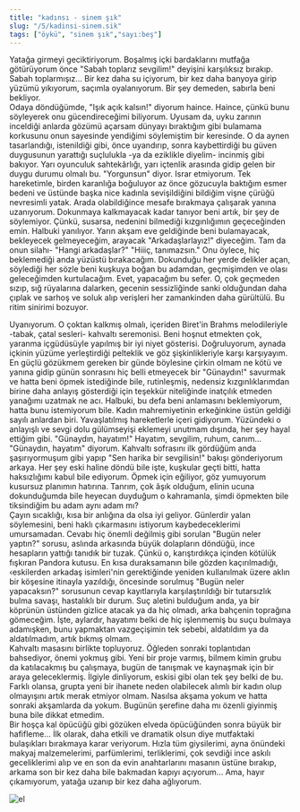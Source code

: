 ```yaml
---
title: "kadınsı - sinem şık"
slug: "/5/kadinsi-sinem.sik"
tags: ["öykü", "sinem şık","sayı:beş"]
---
```


Yatağa girmeyi geciktiriyorum. Boşalmış içki bardaklarını mutfağa
götürüyorum önce "Sabah toplarız sevgilim!" deyişini karşılıksız
bırakıp. Sabah toplarmışız... Bir kez daha su içiyorum, bir kez daha
banyoya girip yüzümü yıkıyorum, saçımla oyalanıyorum. Bir şey demeden,
sabırla beni bekliyor.\
Odaya döndüğümde, "Işık açık kalsın!" diyorum haince. Haince, çünkü bunu
söyleyerek onu gücendireceğimi biliyorum. Uyusam da, uyku zarının
inceldiği anlarda gözümü açarsam dünyayı bıraktığım gibi bulamama
korkusunu onun sayesinde yendiğimi söylemiştim bir keresinde. O da aynen
tasarlandığı, istenildiği gibi, önce uyandırıp, sonra kaybettirdiği bu
güven duygusunun yarattığı suçlulukla -ya da eziklikle diyelim- incinmiş
gibi bakıyor. Yarı oyunculuk sahtekârlığı, yarı içtenlik arasında gidip
gelen bir duygu durumu olmalı bu. "Yorgunsun" diyor. Israr etmiyorum.
Tek hareketimle, birden karanlığa boğuluyor az önce gözucuyla baktığım
esmer bedeni ve üstünde başka nice kadınla sevişildiğini bildiğim vişne
çürüğü nevresimli yatak. Arada olabildiğince mesafe bırakmaya çalışarak
yanına uzanıyorum. Dokunmaya kalkmayacak kadar tanıyor beni artık, bir
şey de söylemiyor. Çünkü, susarsa, nedenini bilmediği kızgınlığımın
geçeceğinden emin. Halbuki yanılıyor. Yarın akşam eve geldiğinde beni
bulamayacak, bekleyecek gelmeyeceğim, arayacak "Arkadaşlarlayız!"
diyeceğim. Tam da onun silahı- "Hangi arkadaşlar?" "Hiiiç, tanımazsın."
Onu öylece, hiç beklemediği anda yüzüstü bırakacağım. Dokunduğu her
yerde delikler açan, söylediği her sözle beni kuşkuya boğan bu adamdan,
geçmişimden ve olası geleceğimden kurtulacağım. Evet, yapacağım bu
sefer. O, çok geçmeden sızıp, sığ rüyalarına dalarken, gecenin
sessizliğinde sanki olduğundan daha çıplak ve sarhoş ve soluk alıp
verişleri her zamankinden daha gürültülü. Bu ritim sinirimi bozuyor.

Uyanıyorum. O çoktan kalkmış olmalı, içeriden Biret'in Brahms
melodileriyle -tabak, çatal sesleri- kahvaltı seremonisi. Beni hoşnut
etmekten çok, yaranma içgüdüsüyle yapılmış bir iyi niyet gösterisi.
Doğruluyorum, aynada içkinin yüzüme yerleştirdiği pelteklik ve göz
şişkinlikleriyle karşı karşıyayım. En güçlü gözükmem gereken bir günde
böylesine çirkin olmam ne kötü ve yanına gidip günün sonrasını hiç belli
etmeyecek bir "Günaydın!" savurmak ve hatta beni öpmek istediğinde bile,
rutinleşmiş, nedensiz kızgınlıklarımdan birine daha anlayış gösterdiği
için teşekkür niteliğinde inatçılık etmeden yanağımı uzatmak ne acı.
Halbuki, bu defa beni anlamasını beklemiyorum, hatta bunu istemiyorum
bile. Kadın mahremiyetinin erkeğinkine üstün geldiği sayılı anlardan
biri. Yavaşlatılmış hareketlerle içeri gidiyorum. Yüzündeki o anlayışlı
ve sevgi dolu gülümseyişi eklemeyi unutmam dışında, her şey hayal
ettiğim gibi. "Günaydın, hayatım!" Hayatım, sevgilim, ruhum, canım...
"Günaydın, hayatım" diyorum. Kahvaltı sofrasını ilk gördüğüm anda
şaşırıyormuşum gibi yapıp "Sen harika bir sevgilisin!" bakışı
gönderiyorum arkaya. Her şey eski haline döndü bile işte, kuşkular geçti
bitti, hatta haksızlığımı kabul bile ediyorum. Öpmek için eğiliyor, göz
yumuyorum kusursuz planımın hatırına. Tanrım, çok âşık olduğum, elinin
ucuna dokunduğumda bile heyecan duyduğum o kahramanla, şimdi öpmekten
bile tiksindiğim bu adam aynı adam mı?\
Çayın sıcaklığı, kısa bir anlığına da olsa iyi geliyor. Günlerdir yalan
söylemesini, beni haklı çıkarmasını istiyorum kaybedeceklerimi
umursamadan. Cevabı hiç önemli değilmiş gibi sorulan "Bugün neler
yaptın?" sorusu, aslında arkasında büyük dolapların döndüğü, ince
hesapların yattığı tanıdık bir tuzak. Çünkü o, karıştırdıkça içinden
kötülük fışkıran Pandora kutusu. En kısa duraksamanın bile gözden
kaçırılmadığı, ‹eskilerden arkadaş isimleri'nin gerektiğinde yeniden
kullanılmak üzere aklın bir köşesine itinayla yazıldığı, öncesinde
sorulmuş "Bugün neler yapacaksın?" sorusunun cevap kayıtlarıyla
karşılaştırıldığı bir tutarsızlık bulma savaşı, hastalıklı bir durum.
Suç aletini bulduğum anda, ya bir köprünün üstünden gizlice atacak ya da
hiç olmadı, arka bahçenin toprağına gömeceğim. İşte, aylardır, hayatımı
belki de hiç işlenmemiş bu suçu bulmaya adamışken, bunu yapmaktan
vazgeçişimin tek sebebi, aldatıldım ya da aldatılmadım, artık bıkmış
olmam.\
Kahvaltı masasını birlikte topluyoruz. Öğleden sonraki toplantıdan
bahsediyor, önemi yokmuş gibi. Yeni bir proje varmış, bilmem kimin grubu
da katılacakmış bu çalışmaya, bugün de tanışmak ve kaynaşmak için bir
araya geleceklermiş. İlgiyle dinliyorum, eskisi gibi olan tek şey belki
de bu. Farklı olansa, grupta yeni bir ihanete neden olabilecek alımlı
bir kadın olup olmayışını artık merak etmiyor olmam. Nasılsa akşama
yokum ve hatta sonraki akşamlarda da yokum. Bugünün şerefine daha mı
özenli giyinmiş buna bile dikkat etmedim.\
Bir hoşça kal öpücüğü gibi gözüken elveda öpücüğünden sonra büyük bir
hafifleme... İlk olarak, daha etkili ve dramatik olsun diye mutfaktaki
bulaşıkları bırakmaya karar veriyorum. Hızla tüm giysilerimi, ayna
önündeki makyaj malzemelerimi, parfümlerimi, terliklerimi, çok sevdiği
ince askılı geceliklerimi alıp ve en son da evin anahtarlarını masanın
üstüne bırakıp, arkama son bir kez daha bile bakmadan kapıyı açıyorum...
Ama, hayır çıkamıyorum, yatağa uzanıp bir kez daha ağlıyorum.



![el](/img/el.jpg)

